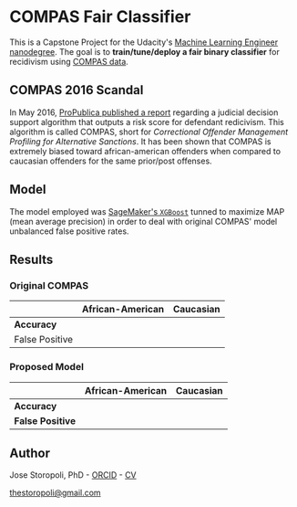 # COMPAS Fair Classifier

This is a Capstone Project for the Udacity's [Machine Learning Engineer nanodegree](https://www.udacity.com/course/machine-learning-engineer-nanodegree--nd009t). The goal is to **train/tune/deploy a fair binary classifier** for recidivism using [COMPAS data](https://github.com/propublica/compas-analysis).

## COMPAS 2016 Scandal

In May 2016, [ProPublica published a report](https://www.propublica.org/article/machine-bias-risk-assessments-in-criminal-sentencing) regarding a judicial decision support algorithm that outputs a risk score for defendant redicivism. This algorithm is called COMPAS, short for *Correctional Offender Management Profiling for Alternative Sanctions*. It has been shown that COMPAS is extremely biased toward african-american offenders when compared to caucasian offenders for the same prior/post offenses. 

## Model

The model employed was [SageMaker's `XGBoost`](https://docs.aws.amazon.com/sagemaker/latest/dg/xgboost.html) tunned to maximize MAP (mean average precision) in order to deal with original COMPAS' model unbalanced false positive rates.

## Results

### Original COMPAS

|                | **African-American** | **Caucasian** |
| -------------- | -------------------- | ------------- |
| **Accuracy**   |                      |               |
| False Positive |                      |               |

### Proposed Model

|                    | **African-American** | **Caucasian** |
| ------------------ | -------------------- | ------------- |
| **Accuracy**       |                      |               |
| **False Positive** |                      |               |

## Author

 Jose Storopoli, PhD - [ORCID](https://orcid.org/0000-0002-0559-5176) - [CV](https://storopoli.github.io)

[thestoropoli@gmail.com](mailto:thestoropoli@gmail.com)